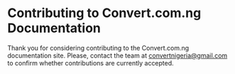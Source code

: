 # Contributing to Convert.com.ng Documentation

Thank you for considering contributing to the Convert.com.ng documentation site. Please, contact the team at convertnigeria@gmail.com to confirm whether contributions are currently accepted.





